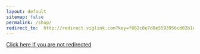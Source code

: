 ```yaml
---
layout: default
sitemap: false
permalink: /shop/
redirect_to:  http://redirect.viglink.com?key=f862c8e7d8e5593956cd02b1e73d3f1d&u=http%3A%2F%2Fpetco.com
---
```


[Click here if you are not redirected](http://redirect.viglink.com?key=f862c8e7d8e5593956cd02b1e73d3f1d&u=http%3A%2F%2Fpetco.com)

